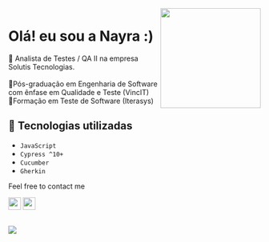 <img align="right" height="200px" width="200px" border="0" src="https://github.com/nayliv/nayliv/assets/95467974/148e9777-7f12-4b97-beca-f055ac1d04ea"/>

<h1 align=""> Olá! eu sou a Nayra :) </h1>

📌 Analista de Testes / QA II na empresa Solutis Tecnologias.<br>
<br>📘Pós-graduação em Engenharia de Software com ênfase em Qualidade e Teste (VincIT)<br>
📗Formação em Teste de Software (Iterasys)<br>

## 🔨 Tecnologias utilizadas

- `JavaScript`
- `Cypress ^10+`
- `Cucumber`
- `Gherkin`

Feel free to contact me

<a href="https://www.linkedin.com/in/nayra-de-oliveira/"><img height="25px" src="https://img.shields.io/badge/LinkedIn-0077B5?style=for-the-badge&logo=linkedin&logoColor=white" target="_blank"></a>
<a href="mailto:deolivenay@gmail.com/"><img height="25px" src="https://img.shields.io/badge/Gmail-D14836?style=for-the-badge&logo=gmail&logoColor=white" target="_blank"></a>

##

<img align="center" src="https://github.com/nayliv/nayliv/blob/output/github-contribution-grid-snake.svg"/>




